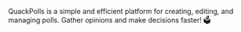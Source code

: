 QuackPolls is a simple and efficient platform for creating, editing, and managing polls. Gather opinions and make decisions faster! 🗳️

